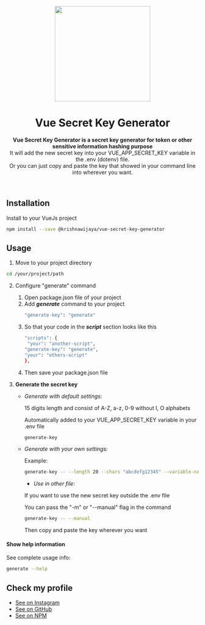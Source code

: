 <p align="center">
  <img width="250" src="https://upload.wikimedia.org/wikipedia/commons/thumb/9/95/Vue.js_Logo_2.svg/1200px-Vue.js_Logo_2.svg.png">
</p>
<h1 align="center"> Vue Secret Key Generator </h1>
<p align="center">
  <b>Vue Secret Key Generator is a secret key generator for token or other sensitive information hashing purpose</b>
  <br>
  It will add the new secret key into your VUE_APP_SECRET_KEY variable in the .env (dotenv) file.
  <br>
  Or you can just copy and paste the key that showed in your command line into wherever you want.
</p>

<br>

## Installation

Install to your VueJs project

```bash
npm install --save @krishnawijaya/vue-secret-key-generator
```

## Usage

1. Move to your project directory

```bash
cd /your/project/path
```

2. Configure "generate" command

   1. Open package.json file of your project
   2. Add **_generate_** command to your project
      ```bash
      "generate-key": "generate"
      ```
   3. So that your code in the **_script_** section looks like this
      ```bash
      "scripts": {
       "your": "another-script",
      "generate-key": "generate",
      "your": "others-script"
      },
      ```
   4. Then save your package.json file

3. **Generate the secret key**

   - *Generate with default settings:*

     15 digits length and consist of A-Z, a-z, 0-9 without I, O alphabets

     Automatically added to your VUE_APP_SECRET_KEY variable in your .env file

     ```bash
     generate-key
     ```

   - *Generate with your own settings:*

     Example:

     ```bash
     generate-key -- --length 20 --chars "abcdefg12345" --variable-name "YOUR_CUSTOM_VARIABLE_NAME"
     ```

     - *Use in other file:*

     If you want to use the new secret key outside the .env file

     You can pass the "-m" or "--manual" flag in the command

     ```bash
     generate-key -- --manual
     ```

     Then copy and paste the key wherever you want

#### Show help information

See complete usage info:

```bash
generate --help
```

## Check my profile

- [See on Instagram](https://instagram.com/krishnawijayaaa)
- [See on GitHub](https://github.com/krishnawijaya)
- [See on NPM](https://www.npmjs.com/~krishnawijaya)
